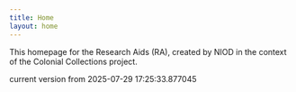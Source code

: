 ```yaml
---
title: Home
layout: home
---
```


This homepage for the Research Aids (RA), created by NIOD in the context of the Colonial Collections project. 


current version from 2025-07-29 17:25:33.877045